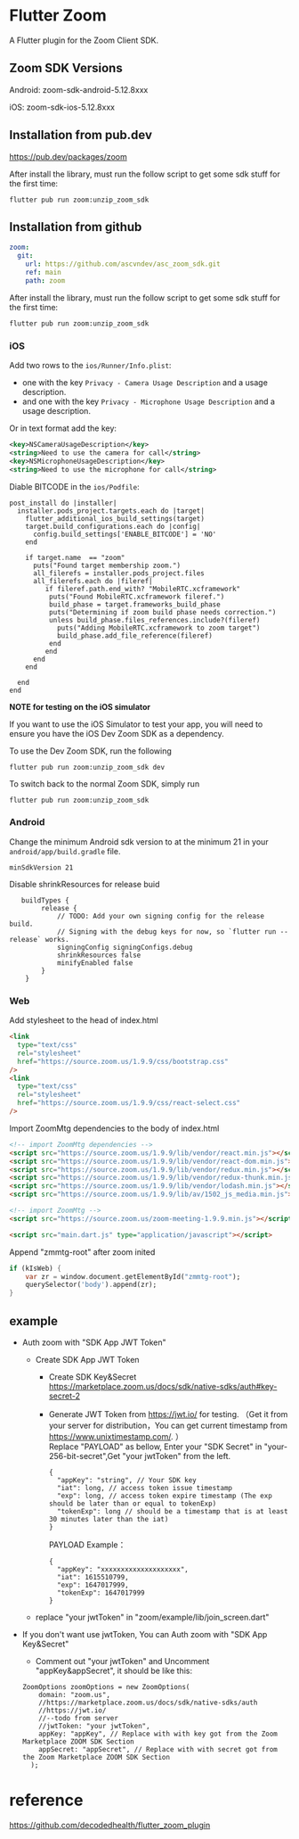 # Flutter Zoom

A Flutter plugin for the Zoom Client SDK.

## Zoom SDK Versions

Android: zoom-sdk-android-5.12.8xxx

iOS: zoom-sdk-ios-5.12.8xxx

## Installation from pub.dev

https://pub.dev/packages/zoom

After install the library, must run the follow script to get some sdk stuff for the first time:

```shell script
flutter pub run zoom:unzip_zoom_sdk
```

## Installation from github

```yaml
zoom:
  git:
    url: https://github.com/ascvndev/asc_zoom_sdk.git
    ref: main
    path: zoom
```

After install the library, must run the follow script to get some sdk stuff for the first time:

```shell script
flutter pub run zoom:unzip_zoom_sdk
```

### iOS

Add two rows to the `ios/Runner/Info.plist`:

- one with the key `Privacy - Camera Usage Description` and a usage description.
- and one with the key `Privacy - Microphone Usage Description` and a usage description.

Or in text format add the key:

```xml
<key>NSCameraUsageDescription</key>
<string>Need to use the camera for call</string>
<key>NSMicrophoneUsageDescription</key>
<string>Need to use the microphone for call</string>
```

Diable BITCODE in the `ios/Podfile`:

```
post_install do |installer|
  installer.pods_project.targets.each do |target|
    flutter_additional_ios_build_settings(target)
    target.build_configurations.each do |config|
      config.build_settings['ENABLE_BITCODE'] = 'NO'
    end

    if target.name  == "zoom"
      puts("Found target membership zoom.")
      all_filerefs = installer.pods_project.files
      all_filerefs.each do |fileref|
         if fileref.path.end_with? "MobileRTC.xcframework"
          puts("Found MobileRTC.xcframework fileref.")
          build_phase = target.frameworks_build_phase
          puts("Determining if zoom build phase needs correction.")
          unless build_phase.files_references.include?(fileref)
            puts("Adding MobileRTC.xcframework to zoom target")
            build_phase.add_file_reference(fileref)
          end
         end
      end
    end

  end
end
```

**NOTE for testing on the iOS simulator**

If you want to use the iOS Simulator to test your app, you will need to ensure you have the iOS Dev Zoom SDK as a dependency.

To use the Dev Zoom SDK, run the following

```shell script
flutter pub run zoom:unzip_zoom_sdk dev
```

To switch back to the normal Zoom SDK, simply run

```shell script
flutter pub run zoom:unzip_zoom_sdk
```

### Android

Change the minimum Android sdk version to at the minimum 21 in your `android/app/build.gradle` file.

```
minSdkVersion 21
```

Disable shrinkResources for release buid

```
   buildTypes {
        release {
            // TODO: Add your own signing config for the release build.
            // Signing with the debug keys for now, so `flutter run --release` works.
            signingConfig signingConfigs.debug
            shrinkResources false
            minifyEnabled false
        }
    }
```

### Web

Add stylesheet to the head of index.html

```html
<link
  type="text/css"
  rel="stylesheet"
  href="https://source.zoom.us/1.9.9/css/bootstrap.css"
/>
<link
  type="text/css"
  rel="stylesheet"
  href="https://source.zoom.us/1.9.9/css/react-select.css"
/>
```

Import ZoomMtg dependencies to the body of index.html

```html
<!-- import ZoomMtg dependencies -->
<script src="https://source.zoom.us/1.9.9/lib/vendor/react.min.js"></script>
<script src="https://source.zoom.us/1.9.9/lib/vendor/react-dom.min.js"></script>
<script src="https://source.zoom.us/1.9.9/lib/vendor/redux.min.js"></script>
<script src="https://source.zoom.us/1.9.9/lib/vendor/redux-thunk.min.js"></script>
<script src="https://source.zoom.us/1.9.9/lib/vendor/lodash.min.js"></script>
<script src="https://source.zoom.us/1.9.9/lib/av/1502_js_media.min.js"></script>

<!-- import ZoomMtg -->
<script src="https://source.zoom.us/zoom-meeting-1.9.9.min.js"></script>

<script src="main.dart.js" type="application/javascript"></script>
```

Append "zmmtg-root" after zoom inited

```dart
if (kIsWeb) {
    var zr = window.document.getElementById("zmmtg-root");
    querySelector('body').append(zr);
}
```

## example

- Auth zoom with "SDK App JWT Token"

  - Create SDK App JWT Token

    - Create SDK Key&Secret https://marketplace.zoom.us/docs/sdk/native-sdks/auth#key-secret-2
    - Generate JWT Token from https://jwt.io/ for testing. （Get it from your server for distribution，You can get current timestamp from https://www.unixtimestamp.com/. ）  
      Replace "PAYLOAD" as bellow, Enter your "SDK Secret" in "your-256-bit-secret",Get "your jwtToken" from the left.

      ```
      {
        "appKey": "string", // Your SDK key
        "iat": long, // access token issue timestamp
        "exp": long, // access token expire timestamp (The exp should be later than or equal to tokenExp)
        "tokenExp": long // should be a timestamp that is at least 30 minutes later than the iat)
      }
      ```

      PAYLOAD Example：

      ```
      {
        "appKey": "xxxxxxxxxxxxxxxxxxxx",
        "iat": 1615510799,
        "exp": 1647017999,
        "tokenExp": 1647017999
      }
      ```

  - replace "your jwtToken" in "zoom/example/lib/join_screen.dart"

- If you don't want use jwtToken, You can Auth zoom with "SDK App Key&Secret"
  - Comment out "your jwtToken" and Uncomment "appKey&appSecret", it should be like this:
  ```
  ZoomOptions zoomOptions = new ZoomOptions(
      domain: "zoom.us",
      //https://marketplace.zoom.us/docs/sdk/native-sdks/auth
      //https://jwt.io/
      //--todo from server
      //jwtToken: "your jwtToken",
      appKey: "appKey", // Replace with with key got from the Zoom Marketplace ZOOM SDK Section
      appSecret: "appSecret", // Replace with with secret got from the Zoom Marketplace ZOOM SDK Section
    );
  ```

# reference

https://github.com/decodedhealth/flutter_zoom_plugin
